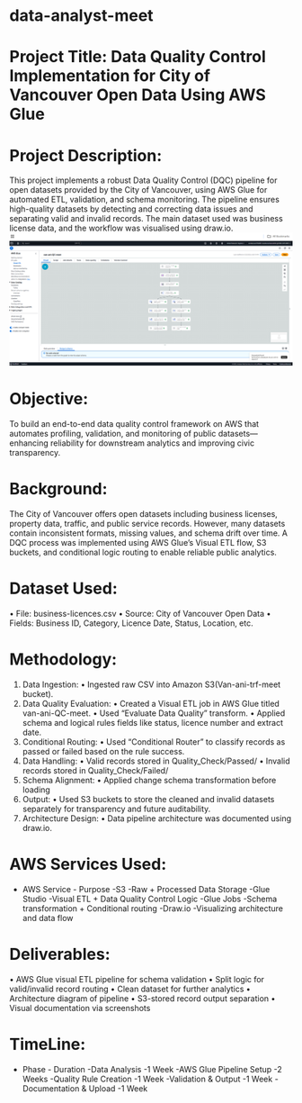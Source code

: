 # data-analyst-meet
# Project Title: Data Quality Control Implementation for City of Vancouver Open Data Using AWS Glue
# Project Description:
This project implements a robust Data Quality Control (DQC) pipeline for open datasets provided by the City of Vancouver, using AWS Glue for automated ETL, validation, and schema monitoring. The pipeline ensures high-quality datasets by detecting and correcting data issues and separating valid and invalid records. The main dataset used was business license data, and the workflow was visualised using draw.io.
![AWS Analysis Pipeline](https://github.com/Meet1234-cmd/data-analyst-meet/blob/main/prj2S12.png)
# Objective:
To build an end-to-end data quality control framework on AWS that automates profiling, validation, and monitoring of public datasets—enhancing reliability for downstream analytics and improving civic transparency.
# Background:
The City of Vancouver offers open datasets including business licenses, property data, traffic, and public service records. However, many datasets contain inconsistent formats, missing values, and schema drift over time. A DQC process was implemented using AWS Glue’s Visual ETL flow, S3 buckets, and conditional logic routing to enable reliable public analytics.
# Dataset Used:
  •	File: business-licences.csv
  •	Source: City of Vancouver Open Data
  •	Fields: Business ID, Category, Licence Date, Status, Location, etc.
# Methodology:
1.	Data Ingestion: 
  •	Ingested raw CSV into Amazon S3(Van-ani-trf-meet bucket).
2.	Data Quality Evaluation: 
  •	Created a Visual ETL job in AWS Glue titled van-ani-QC-meet.
  •	Used “Evaluate Data Quality” transform.
  •	Applied schema and logical rules fields like status, licence number and extract date.
3.	Conditional Routing:
  •	Used “Conditional Router” to classify records as passed or failed based on the rule success.
4.	Data Handling:
  •	Valid records stored in Quality_Check/Passed/
  •	Invalid records stored in Quality_Check/Failed/
5.	Schema Alignment:
  •	Applied change schema transformation before loading
6.	Output:
  •	Used S3 buckets to store the cleaned and invalid datasets separately for transparency and future auditability.
7.	Architecture Design:
  •	Data pipeline architecture was documented using draw.io.
# AWS Services Used:
- AWS Service    - Purpose
  -S3	             -Raw + Processed Data Storage
  -Glue Studio	   -Visual ETL + Data Quality Control Logic
  -Glue Jobs 	     -Schema transformation + Conditional routing
  -Draw.io	       -Visualizing architecture and data flow
# Deliverables:
  •	AWS Glue visual ETL pipeline for schema validation
  •	Split logic for valid/invalid record routing
  •	Clean dataset for further analytics
  •	Architecture diagram of pipeline
  •	S3-stored record output separation
  •	Visual documentation via screenshots
# TimeLine:
- Phase	                    - Duration
-Data Analysis	              -1 Week
-AWS Glue Pipeline Setup	    -2 Weeks
-Quality Rule Creation	      -1 Week
-Validation & Output	        -1 Week
-Documentation & Upload	      -1 Week




